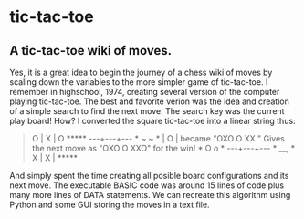 # tic-tac-toe
## A tic-tac-toe wiki of moves.

Yes, it is a great idea to begin the journey of a chess wiki of moves by scaling down the variables to the more simpler game of tic-tac-toe.
I remember in highschool, 1974, creating several version of the computer playing tic-tac-toe.  The best and favorite verion was the idea and creation of a simple search to find the next move.  The search key was the current play board! How?
I converted the square tic-tac-toe into a linear string thus:

>  O | X | O                                                                                       *****
> ---+---+---                                                                                    * ~   ~ *
>    | O |        became "OXO O XX "  Gives the next move as "OXO O XXO" for the win!           *  O   o  *
> ---+---+---                                                                                    *   __, * 
>  X | X |                                                                                         *****
 
 
 And simply spent the time creating all posible board configurations and its next move.  The executable BASIC code was around 15 lines of code plus many more lines of DATA statements.  We can recreate this algorithm using Python and some GUI storing the moves in a text file.
